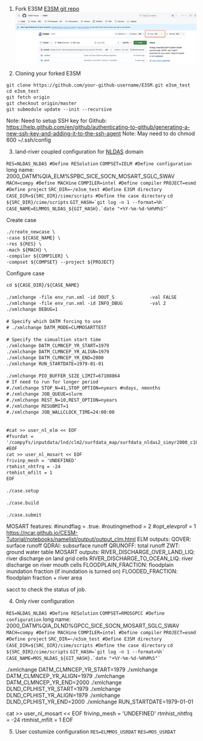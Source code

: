 1. Fork E3SM
[E3SM git repo](https://github.com/E3SM-Project/E3SM)
![fork](setup-e3sm-on-compy/fork.png)

2. Cloning your forked E3SM
```
git clone https://github.com/your-github-username/E3SM.git e3sm_test
cd e3sm_test
git fetch origin
git checkout origin/master
git submodule update --init --recursive
```
Note: Need to setup SSH key for Github: https://help.github.com/en/github/authenticating-to-github/generating-a-new-ssh-key-and-adding-it-to-the-ssh-agent Note: May need to do chmod 600 ~/.ssh/config

3. land-river coupled configuration for [NLDAS](https://ldas.gsfc.nasa.gov/nldas/specifications) domain

``RES=NLDAS_NLDAS #Define RESolution``
``COMPSET=IELM #Define configuration``
long name: 2000_DATM%QIA_ELM%SPBC_SICE_SOCN_MOSART_SGLC_SWAV
``MACH=compy #Define MACHine``
``COMPILER=intel #Define compiler``
``PROJECT=esmd #Define project``
``SRC_DIR=~/e3sm_test #Define E3SM directory``
``CASE_DIR=${SRC_DIR}/cime/scripts #Define the case directory``
``cd ${SRC_DIR}/cime/scripts``
`` GIT_HASH=`git log -n 1 --format=%h` ``
`` CASE_NAME=ELMMOS_NLDAS_${GIT_HASH}.`date "+%Y-%m-%d-%H%M%S"` ``

Create case
```
./create_newcase \
-case ${CASE_NAME} \
-res ${RES} \
-mach ${MACH} \
-compiler ${COMPILER} \
-compset ${COMPSET} --project ${PROJECT}
```

Configure case
```
cd ${CASE_DIR}/${CASE_NAME}

./xmlchange -file env_run.xml -id DOUT_S             -val FALSE
./xmlchange -file env_run.xml -id INFO_DBUG          -val 2
./xmlchange DEBUG=1

# Specify which DATM forcing to use
# ./xmlchange DATM_MODE=CLMMOSARTTEST 

# Specify the simualtion start time
./xmlchange DATM_CLMNCEP_YR_START=1979
./xmlchange DATM_CLMNCEP_YR_ALIGN=1979
./xmlchange DATM_CLMNCEP_YR_END=2000
./xmlchange RUN_STARTDATE=1979-01-01

./xmlchange PIO_BUFFER_SIZE_LIMIT=67108864
# If need to run for longer period
#./xmlchange STOP_N=41,STOP_OPTION=nyears #ndays, nmonths
#./xmlchange JOB_QUEUE=slurm
#./xmlchange REST_N=10,REST_OPTION=nyears
#./xmlchange RESUBMIT=1
#./xmlchange JOB_WALLCLOCK_TIME=24:00:00


#cat >> user_nl_elm << EOF
#fsurdat = '/compyfs/inputdata/lnd/clm2/surfdata_map/surfdata_nldas2_simyr2000_c181207.nc'
#EOF
cat >> user_nl_mosart << EOF
frivinp_mesh = 'UNDEFINED'
rtmhist_nhtfrq = -24
rtmhist_mfilt = 1
EOF

./case.setup

./case.build

./case.submit
```
MOSART features:
#inundflag = .true.
#routingmethod = 2
#opt_elevprof = 1
https://ncar.github.io/CESM-Tutorial/notebooks/namelist/output/output_clm.html
ELM outputs: QOVER: surface runoff
             QDRAI: subsurface runoff
             QRUNOFF: total runoff
             ZWT: ground water table
MOSART outputs: RIVER_DISCHARGE_OVER_LAND_LIQ: river discharge on land grid cells
			    RIVER_DISCHARGE_TO_OCEAN_LIQ: river discharge on river mouth cells
			    FLOODPLAIN_FRACTION: floodplain inundation fraction (if inundation is turned on)
                FLOODED_FRACTION: floodplain fraction + river area

sacct to check the status of job.

4. Only river configuration

``RES=NLDAS_NLDAS #Define RESolution``
``COMPSET=RMOSGPCC #Define configuration``
long name: 2000_DATM%QIA_DLND%GPCC_SICE_SOCN_MOSART_SGLC_SWAV
``MACH=compy #Define MACHine``
``COMPILER=intel #Define compiler``
``PROJECT=esmd #Define project``
``SRC_DIR=~/e3sm_test #Define E3SM directory``
``CASE_DIR=${SRC_DIR}/cime/scripts #Define the case directory``
``cd ${SRC_DIR}/cime/scripts``
`` GIT_HASH=`git log -n 1 --format=%h` ``
`` CASE_NAME=MOS_NLDAS_${GIT_HASH}.`date "+%Y-%m-%d-%H%M%S"` ``

./xmlchange DATM_CLMNCEP_YR_START=1979
./xmlchange DATM_CLMNCEP_YR_ALIGN=1979
./xmlchange DATM_CLMNCEP_YR_END=2000
./xmlchange DLND_CPLHIST_YR_START=1979
./xmlchange DLND_CPLHIST_YR_ALIGN=1979
./xmlchange DLND_CPLHIST_YR_END=2000
./xmlchange RUN_STARTDATE=1979-01-01

cat >> user_nl_mosart << EOF
frivinp_mesh = 'UNDEFINED'
rtmhist_nhtfrq = -24
rtmhist_mfilt = 1
EOF

5. User costumize configuration
``RES=ELMMOS_USRDAT``
``RES=MOS_USRDAT``